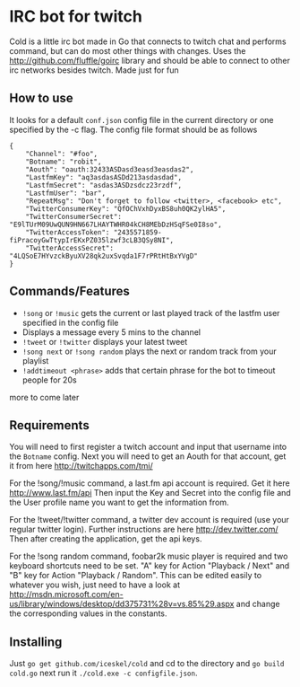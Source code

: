 # IRC bot for twitch
Cold is a little irc bot made in Go that connects to twitch chat and performs command, but can do most other things
with changes. Uses the http://github.com/fluffle/goirc library and should be able to connect
to other irc networks besides twitch. Made just for fun

## How to use
It looks for a default `conf.json` config file in the current directory or one specified by the -c flag. The config file
format should be as follows

```
{
	"Channel": "#foo",
	"Botname": "robit",
	"Aouth": "oauth:32433ASDasd3easd3easdas2",
	"LastfmKey": "aq3asdasASDd213asdasdad",
	"LastfmSecret": "asdas3ASDzsdcz23rzdf",
	"LastfmUser": "bar",
	"RepeatMsg": "Don't forget to follow <twitter>, <facebook> etc",
	"TwitterConsumerKey": "QfOChVxhDyxBS8uh0QK2ylHA5",
	"TwitterConsumerSecret": "E9lTUrM09UwQUN9HN667LHAYTWHR04kCH8MEbDzHSqFSe0I8so",
	"TwitterAccessToken": "2435571859-fiPracoyGwTtypIrEKxPZ035lzwf3cLB3QSy8NI",
	"TwitterAccessSecret": "4LQSoE7HYvzckByuXV28qk2uxSvqda1F7rPRtHtBxYVgD"	
}
```
## Commands/Features
- `!song` or `!music` gets the current or last played track of the lastfm user specified in the config file
- Displays a message every 5 mins to the channel
- `!tweet` or `!twitter` displays your latest tweet
- `!song next` or `!song random` plays the next or random track from your playlist
- `!addtimeout <phrase>` adds that certain phrase for the bot to timeout people for 20s

more to come later

## Requirements
You will need to first register a twitch account and input that username into the ``Botname``
config. Next you will need to get an Aouth for that account, get it from here http://twitchapps.com/tmi/

For the !song/!music command, a last.fm api account is required. Get it here http://www.last.fm/api
Then input the Key and Secret into the config file and the User profile name you want to get
the information from.

For the !tweet/!twitter command, a twitter dev account is required (use your regular twitter login). Further instructions are here http://dev.twitter.com/
Then after creating the application, get the api keys. 

For the !song random command, foobar2k music player is required and two keyboard shortcuts need to be set. "A" key for Action "Playback / Next" and "B" key for Action "Playback / Random". This can be edited easily to whatever you wish, just need to have a look at http://msdn.microsoft.com/en-us/library/windows/desktop/dd375731%28v=vs.85%29.aspx and change the corresponding values in the constants. 


## Installing
Just `go get github.com/iceskel/cold` and cd to the directory and `go build cold.go`
next run it `./cold.exe -c configfile.json`. 
